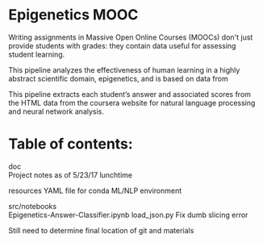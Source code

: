 # Epigenetics MOOC

Writing assignments in Massive Open Online Courses (MOOCs) don't just provide students with grades: they contain data useful for assessing student learning.

This pipeline analyzes the effectiveness of human learning in a highly abstract scientific domain, epigenetics, and is based on data from

This pipeline extracts each student’s answer and associated scores from the HTML data from the coursera website for natural language processing and neural network analysis.

# Table of contents:
 
 doc	
    Project notes as of 5/23/17 lunchtime
 
 resources
    YAML file for conda ML/NLP environment
 
 src/notebooks	
    Epigenetics-Answer-Classifier.ipynb
    load_json.py	Fix dumb slicing error

 
 Still need to determine final location of git and materials
 